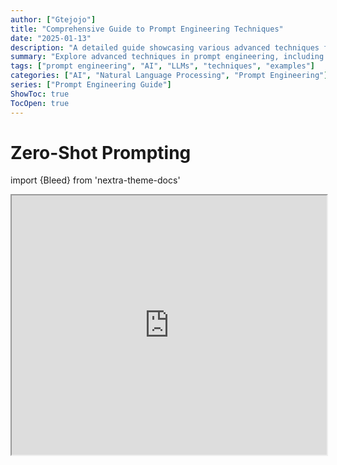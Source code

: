 ```yaml
---
author: ["Gtejojo"]
title: "Comprehensive Guide to Prompt Engineering Techniques"
date: "2025-01-13"
description: "A detailed guide showcasing various advanced techniques for prompt engineering in large language models (LLMs)."
summary: "Explore advanced techniques in prompt engineering, including Zero-Shot, Few-Shot, Chain-of-Thought, and more, with detailed examples and use cases."
tags: ["prompt engineering", "AI", "LLMs", "techniques", "examples"]
categories: ["AI", "Natural Language Processing", "Prompt Engineering"]
series: ["Prompt Engineering Guide"]
ShowToc: true
TocOpen: true
---
```



# Zero-Shot Prompting

import {Bleed} from 'nextra-theme-docs'

<iframe width="100%"
  height="415px"
  src="https://www.youtube.com/embed/ZTaHqdkxUMs?si=EDLjgAxuFxFcrSM3" allow="accelerometer; autoplay; clipboard-write; encrypted-media; gyroscope; picture-in-picture"
  allowFullScreen
  />

Large language models (LLMs) today, such as GPT-3.5 Turbo, GPT-4, and Claude 3, are tuned to follow instructions and are trained on large amounts of data. Large-scale training makes these models capable of performing some tasks in a "zero-shot" manner. Zero-shot prompting means that the prompt used to interact with the model won't contain examples or demonstrations. The zero-shot prompt directly instructs the model to perform a task without any additional examples to steer it.

We tried a few zero-shot examples in the previous section. Here is one of the examples (ie., text classification) we used:

*Prompt:*
```
Classify the text into neutral, negative or positive. 

Text: I think the vacation is okay.
Sentiment:
```

*Output:*
```
Neutral
```

Note that in the prompt above we didn't provide the model with any examples of text alongside their classifications, the LLM already understands "sentiment" -- that's the zero-shot capabilities at work. 

Instruction tuning has been shown to improve zero-shot learning [Wei et al. (2022)](https://arxiv.org/pdf/2109.01652.pdf). Instruction tuning is essentially the concept of finetuning models on datasets described via instructions. Furthermore, [RLHF](https://arxiv.org/abs/1706.03741) (reinforcement learning from human feedback) has been adopted to scale instruction tuning wherein the model is aligned to better fit human preferences. This recent development powers models like ChatGPT. We will discuss all these approaches and methods in upcoming sections.

When zero-shot doesn't work, it's recommended to provide demonstrations or examples in the prompt which leads to few-shot prompting. In the next section, we demonstrate few-shot prompting.


# Tree of Thoughts (ToT)

import { Callout, FileTree } from 'nextra-theme-docs'
import {Screenshot} from 'components/screenshot'
import TOT from '../../img/TOT.png'
import TOT2 from '../../img/TOT2.png'
import TOT3 from '../../img/TOT3.png'

For complex tasks that require exploration or strategic lookahead, traditional or simple prompting techniques fall short. [Yao et el. (2023)](https://arxiv.org/abs/2305.10601) and [Long (2023)](https://arxiv.org/abs/2305.08291) recently proposed Tree of Thoughts (ToT), a framework that generalizes over chain-of-thought prompting and encourages exploration over thoughts that serve as intermediate steps for general problem solving with language models.

ToT maintains a tree of thoughts, where thoughts represent coherent language sequences that serve as intermediate steps toward solving a problem. This approach enables an LM to self-evaluate the progress through intermediate thoughts made towards solving a problem through a deliberate reasoning process. The LM's ability to generate and evaluate thoughts is then combined with search algorithms (e.g., breadth-first search and depth-first search) to enable systematic exploration of thoughts with lookahead and backtracking.

The ToT framework is illustrated below:

<Screenshot src={TOT} alt="TOT" />
Image Source: [Yao et el. (2023)](https://arxiv.org/abs/2305.10601)

When using ToT, different tasks requires defining the number of candidates and the number of thoughts/steps. For instance, as demonstrated in the paper, Game of 24 is used as a mathematical reasoning task which requires decomposing the thoughts into 3 steps, each involving an intermediate equation. At each step, the best b=5 candidates are kept.

To perform BFS in ToT for the Game of 24 task, the LM is prompted to evaluate each thought candidate as "sure/maybe/impossible" with regard to reaching 24. As stated by the authors, "the aim is to promote correct partial solutions that can be verdicted within few lookahead trials, and eliminate impossible partial solutions based on "too big/small" commonsense, and keep the rest "maybe"". Values are sampled 3 times for each thought. The process is illustrated below:

<Screenshot src={TOT2} alt="TOT2" />
Image Source: [Yao et el. (2023)](https://arxiv.org/abs/2305.10601)

From the results reported in the figure below, ToT substantially outperforms the other prompting methods:

<Screenshot src={TOT3} alt="TOT3" />
Image Source: [Yao et el. (2023)](https://arxiv.org/abs/2305.10601)

Code available [here](https://github.com/princeton-nlp/tree-of-thought-llm) and [here](https://github.com/jieyilong/tree-of-thought-puzzle-solver)

At a high level, the main ideas of [Yao et el. (2023)](https://arxiv.org/abs/2305.10601) and [Long (2023)](https://arxiv.org/abs/2305.08291) are similar. Both enhance LLM's capability for complex problem solving through tree search via a multi-round conversation. One of the main difference is that [Yao et el. (2023)](https://arxiv.org/abs/2305.10601) leverages DFS/BFS/beam search, while the tree search strategy (i.e. when to backtrack and backtracking by how many levels, etc.) proposed in [Long (2023)](https://arxiv.org/abs/2305.08291) is driven by a "ToT Controller" trained through reinforcement learning. DFS/BFS/Beam search are generic solution search strategies with no adaptation to specific problems. In comparison, a ToT Controller trained through RL might be able learn from new data set or through self-play (AlphaGo vs brute force search), and hence the RL-based ToT system can continue to evolve and learn new knowledge even with a fixed LLM.

[Hulbert (2023)](https://github.com/dave1010/tree-of-thought-prompting) has proposed Tree-of-Thought Prompting, which applies the main concept from ToT frameworks as a simple prompting technique, getting the LLM to evaluate intermediate thoughts in a single prompt. A sample ToT prompt is:

```
Imagine three different experts are answering this question.
All experts will write down 1 step of their thinking,
then share it with the group.
Then all experts will go on to the next step, etc.
If any expert realises they're wrong at any point then they leave.
The question is...
```

[Sun (2023)](https://github.com/holarissun/PanelGPT) benchmarked the Tree-of-Thought Prompting with large-scale experiments, and introduce PanelGPT --- an idea of prompting with Panel discussions among LLMs.


# Reflexion

Reflexion is a framework to reinforce language-based agents through linguistic feedback. According to [Shinn et al. (2023)](https://arxiv.org/pdf/2303.11366.pdf), "Reflexion is a new paradigm for ‘verbal‘ reinforcement that parameterizes a policy as an agent’s memory encoding paired with a choice of LLM parameters." 

At a high level, Reflexion converts feedback (either free-form language or scalar) from the environment into linguistic feedback, also referred to as **self-reflection**, which is provided as context for an LLM agent in the next episode. This helps the agent rapidly and effectively learn from prior mistakes leading to performance improvements on many advanced tasks.  

!["Reflexion Framework"](../../img/research/reflexion.png)

As shown in the figure above, Reflexion consists of three distinct models: 

- **An Actor**: Generates text and actions based on the state observations. The Actor takes an action in an environment and receives an observation which results in a trajectory. [Chain-of-Thought (CoT)](https://www.promptingguide.ai/techniques/cot) and [ReAct](https://www.promptingguide.ai/techniques/react) are used as Actor models. A memory component is also added to provide additional context to the agent.
- **An Evaluator**: Scores outputs produced by the Actor. Concretely, it takes as input a generated trajectory (also denoted as short-term memory) and outputs a reward score. Different reward functions are used depending on the task (LLMs and rule-based heuristics are used for decision-making tasks). 
- **Self-Reflection**: Generates verbal reinforcement cues to assist the Actor in self-improvement. This role is achieved by an LLM and provides valuable feedback for future trials. To generate specific and relevant feedback, which is also stored in memory, the self-reflection model makes use of the reward signal, the current trajectory, and its persistent memory. These experiences (stored in long-term memory) are leveraged by the agent to rapidly improve decision-making.

In summary, the key steps of the Reflexion process are a) define a task, b) generate a trajectory, c) evaluate, d) perform reflection, and e) generate the next trajectory. The figure below demonstrates examples of how a Reflexion agent can learn to iteratively optimize its behavior to solve various tasks such as decision-making, programming, and reasoning. Reflexion extends the ReAct framework by introducing self-evaluation, self-reflection and memory components.

!["Reflexion Examples"](../../img/research/reflexion-examples.png)

## Results

Experimental results demonstrate that Reflexion agents significantly improve performance on decision-making AlfWorld tasks, reasoning questions in HotPotQA, and Python programming tasks on HumanEval. 

When evaluated on sequential decision-making (AlfWorld) tasks, ReAct + Reflexion significantly outperforms ReAct by completing 130/134 tasks using self-evaluation techniques of Heuristic and GPT for binary classification.

!["Reflexion ALFWorld Results"](../../img/research/reflexion-alfworld.png)

Reflexion significantly outperforms all baseline approaches over several learning steps. For reasoning only and when adding an episodic memory consisting of the most recent trajectory, Reflexion + CoT outperforms CoT only and CoT with episodic memory, respectively. 

!["Reflexion ALFWorld Results"](../../img/research/reflexion-hotpotqa.png)

As summarized in the table below, Reflexion generally outperforms the previous state-of-the-art approaches on Python and Rust code writing on MBPP, HumanEval, and Leetcode Hard.

!["Reflexion ALFWorld Results"](../../img/research/reflexion-programming.png)


## When to Use Reflexion?

Reflexion is best suited for the following:

1. **An agent needs to learn from trial and error**: Reflexion is designed to help agents improve their performance by reflecting on past mistakes and incorporating that knowledge into future decisions. This makes it well-suited for tasks where the agent needs to learn through trial and error, such as decision-making, reasoning, and programming.

2. **Traditional reinforcement learning methods are impractical**: Traditional reinforcement learning (RL) methods often require extensive training data and expensive model fine-tuning. Reflexion offers a lightweight alternative that doesn't require fine-tuning the underlying language model, making it more efficient in terms of data and compute resources.

3. **Nuanced feedback is required**: Reflexion utilizes verbal feedback, which can be more nuanced and specific than scalar rewards used in traditional RL. This allows the agent to better understand its mistakes and make more targeted improvements in subsequent trials.

4. **Interpretability and explicit memory are important**: Reflexion provides a more interpretable and explicit form of episodic memory compared to traditional RL methods. The agent's self-reflections are stored in its memory, allowing for easier analysis and understanding of its learning process.

Reflexion is effective in the following tasks:

- **Sequential decision-making**: Reflexion agents improve their performance in AlfWorld tasks, which involve navigating through various environments and completing multi-step objectives.
- **Reasoning**: Reflexion improved the performance of agents on HotPotQA, a question-answering dataset that requires reasoning over multiple documents.
- **Programming**: Reflexion agents write better code on benchmarks like HumanEval and MBPP, achieving state-of-the-art results in some cases.

Here are some limitations of Reflexion:

- **Reliance on self-evaluation capabilities**: Reflexion relies on the agent's ability to accurately evaluate its performance and generate useful self-reflections. This can be challenging, especially for complex tasks but it's expected that Reflexion gets better over time as models keep improving in capabilities.
- **Long-term memory constraints**: Reflexion makes use of a sliding window with maximum capacity but for more complex tasks it may be advantageous to use advanced structures such as vector embedding or SQL databases. 
- **Code generation limitations**: There are limitations to test-driven development in specifying accurate input-output mappings (e.g., non-deterministic generator function and function outputs influenced by hardware).

---

*Figures source: [Reflexion: Language Agents with Verbal Reinforcement Learning](https://arxiv.org/pdf/2303.11366.pdf)*

## References

- [Reflexion: Language Agents with Verbal Reinforcement Learning](https://arxiv.org/pdf/2303.11366.pdf)
- [Can LLMs Critique and Iterate on Their Own Outputs?](https://evjang.com/2023/03/26/self-reflection.html)

# ReAct Prompting

import { Callout, FileTree } from 'nextra-theme-docs'
import {Screenshot} from 'components/screenshot'
import REACT from '../../img/react.png'
import REACT1 from '../../img/react/table1.png'
import REACT2 from '../../img/react/alfworld.png'

[Yao et al., 2022](https://arxiv.org/abs/2210.03629) introduced a framework named ReAct where LLMs are used to generate both *reasoning traces* and *task-specific actions* in an interleaved manner. 

Generating reasoning traces allow the model to induce, track, and update action plans, and even handle exceptions. The action step allows to interface with and gather information from external sources such as knowledge bases or environments.

The ReAct framework can allow LLMs to interact with external tools to retrieve additional information that leads to more reliable and factual responses.

Results show that ReAct can outperform several state-of-the-art baselines on language and decision-making tasks. ReAct also leads to improved human interpretability and trustworthiness of LLMs. Overall, the authors found that best approach uses ReAct combined with chain-of-thought (CoT) that allows use of both internal knowledge and external information obtained during reasoning. 


## How it Works?

ReAct is inspired by the synergies between "acting" and "reasoning" which allow humans to learn new tasks and make decisions or reasoning. 

Chain-of-thought (CoT) prompting has shown the capabilities of LLMs to carry out reasoning traces to generate answers to questions involving arithmetic and commonsense reasoning, among other tasks [(Wei et al., 2022)](https://arxiv.org/abs/2201.11903). But its lack of access to the external world or inability to update its knowledge can lead to issues like fact hallucination and error propagation. 

ReAct is a general paradigm that combines reasoning and acting with LLMs. ReAct prompts LLMs to generate verbal reasoning traces and actions for a task. This allows the system to perform dynamic reasoning to create, maintain, and adjust plans for acting while also enabling interaction to external environments (e.g., Wikipedia) to incorporate additional information into the reasoning. The figure below shows an example of ReAct and the different steps involved to perform question answering.

<Screenshot src={REACT} alt="REACT" />
Image Source: [Yao et al., 2022](https://arxiv.org/abs/2210.03629)

In the example above, we pass a prompt like the following question from [HotpotQA](https://hotpotqa.github.io/):

```
Aside from the Apple Remote, what other devices can control the program Apple Remote was originally designed to interact with?
```

Note that in-context examples are also added to the prompt but we exclude that here for simplicity. We can see that the model generates *task solving trajectories* (Thought, Act). Obs corresponds to observation from the environment that's being interacted with (e.g., Search engine). In essence, ReAct can retrieve information to support reasoning, while reasoning helps to target what to retrieve next.  

## ReAct Prompting
To demonstrate how ReAct prompting works, let's follow an example from the paper. 

The first step is to select cases from a training set (e.g., HotPotQA) and compose ReAct-format trajectories. These are used as few-shot exemplars in the prompts. The trajectories consist of multiple thought-action-observation steps as shown in the figure above. The free-form thoughts are used to achieve different tasks such as decomposing questions, extracting information, performing commonsense/arithmetic reasoning, guide search formulation, and synthesizing final answer. 

Here is an example of what the ReAct prompt exemplars look like (obtained from the paper and shortened to one example for simplicity): 

```
Question What is the elevation range for the area that the eastern sector of the
Colorado orogeny extends into?
Thought 1 I need to search Colorado orogeny, find the area that the eastern sector
of the Colorado orogeny extends into, then find the elevation range of the
area.
Action 1 Search[Colorado orogeny]
Observation 1 The Colorado orogeny was an episode of mountain building (an orogeny) in
Colorado and surrounding areas.
Thought 2 It does not mention the eastern sector. So I need to look up eastern
sector.
Action 2 Lookup[eastern sector]
Observation 2 (Result 1 / 1) The eastern sector extends into the High Plains and is called
the Central Plains orogeny.
Thought 3 The eastern sector of Colorado orogeny extends into the High Plains. So I
need to search High Plains and find its elevation range.
Action 3 Search[High Plains]
Observation 3 High Plains refers to one of two distinct land regions
Thought 4 I need to instead search High Plains (United States).
Action 4 Search[High Plains (United States)]
Observation 4 The High Plains are a subregion of the Great Plains. From east to west, the
High Plains rise in elevation from around 1,800 to 7,000 ft (550 to 2,130
m).[3]
Thought 5 High Plains rise in elevation from around 1,800 to 7,000 ft, so the answer
is 1,800 to 7,000 ft.
Action 5 Finish[1,800 to 7,000 ft]
...
```

Note that different prompts setups are used for different types of tasks. For tasks where reasoning is of primary importance (e.g., HotpotQA), multiple thought-action-observation steps are used for the task-solving trajectory. For decision making tasks involving lots of action steps, thoughts are used sparsely.  

## Results on Knowledge-Intensive Tasks

The paper first evaluates ReAct on knowledge-intensive reasoning tasks such as question answering (HotPotQA) and fact verification ([Fever](https://fever.ai/resources.html)). PaLM-540B is used as the base model for prompting. 

<Screenshot src={REACT1} alt="REACT1" />
Image Source: [Yao et al., 2022](https://arxiv.org/abs/2210.03629)

The prompting results on HotPotQA and Fever using different prompting methods show that ReAct generally performs better than Act (involves acting only) on both tasks. 

We can also observe that ReAct outperforms CoT on Fever and lags behind CoT on HotpotQA. A detailed error analysis is provided in the paper. In summary:

- CoT suffers from fact hallucination
- ReAct's structural constraint reduces its flexibility in formulating reasoning steps
- ReAct depends a lot on the information it's retrieving; non-informative search results derails the model reasoning and leads to difficulty in recovering and reformulating thoughts

Prompting methods that combine and support switching between ReAct and CoT+Self-Consistency generally outperform all the other prompting methods. 

## Results on Decision Making Tasks

The paper also reports results demonstrating ReAct's performance on decision making tasks. ReAct is evaluated on two benchmarks called [ALFWorld](https://alfworld.github.io/) (text-based game) and [WebShop](https://webshop-pnlp.github.io/) (online shopping website environment). Both involve complex environments that require reasoning to act and explore effectively. 

Note that the ReAct prompts are designed differently for these tasks while still keeping the same core idea of combining reasoning and acting. Below is an example for an ALFWorld problem involving ReAct prompting. 

<Screenshot src={REACT2} alt="REACT2" />
Image Source: [Yao et al., 2022](https://arxiv.org/abs/2210.03629)

ReAct outperforms Act on both ALFWorld and Webshop. Act, without any thoughts, fails to correctly decompose goals into subgoals. Reasoning seems to be advantageous in ReAct for these types of tasks but current prompting-based methods are still far from the performance of expert humans on these tasks. 

Check out the paper for more detailed results.

## LangChain ReAct Usage

Below is a high-level example of how the ReAct prompting approach works in practice. We will be using OpenAI for the LLM and [LangChain](https://python.langchain.com/en/latest/index.html) as it already has built-in functionality that leverages the ReAct framework to build agents that perform tasks by combining the power of LLMs and different tools. 

First, let's install and import the necessary libraries:

``` python
%%capture
# update or install the necessary libraries
!pip install --upgrade openai
!pip install --upgrade langchain
!pip install --upgrade python-dotenv
!pip install google-search-results

# import libraries
import openai
import os
from langchain.llms import OpenAI
from langchain.agents import load_tools
from langchain.agents import initialize_agent
from dotenv import load_dotenv
load_dotenv()

# load API keys; you will need to obtain these if you haven't yet
os.environ["OPENAI_API_KEY"] = os.getenv("OPENAI_API_KEY")
os.environ["SERPER_API_KEY"] = os.getenv("SERPER_API_KEY")

```

Now we can configure the LLM, the tools we will use, and the agent that allows us to leverage the ReAct framework together with the LLM and tools. Note that we are using a search API for searching external information and LLM as a math tool. 

``` python
llm = OpenAI(model_name="text-davinci-003" ,temperature=0)
tools = load_tools(["google-serper", "llm-math"], llm=llm)
agent = initialize_agent(tools, llm, agent="zero-shot-react-description", verbose=True)
```

Once that's configured, we can now run the agent with the desired query/prompt. Notice that here we are not expected to provide few-shot exemplars as explained in the paper. 

``` python
agent.run("Who is Olivia Wilde's boyfriend? What is his current age raised to the 0.23 power?")
```

The chain execution looks as follows:

``` yaml
> Entering new AgentExecutor chain...
 I need to find out who Olivia Wilde's boyfriend is and then calculate his age raised to the 0.23 power.
Action: Search
Action Input: "Olivia Wilde boyfriend"
Observation: Olivia Wilde started dating Harry Styles after ending her years-long engagement to Jason Sudeikis — see their relationship timeline.
Thought: I need to find out Harry Styles' age.
Action: Search
Action Input: "Harry Styles age"
Observation: 29 years
Thought: I need to calculate 29 raised to the 0.23 power.
Action: Calculator
Action Input: 29^0.23
Observation: Answer: 2.169459462491557

Thought: I now know the final answer.
Final Answer: Harry Styles, Olivia Wilde's boyfriend, is 29 years old and his age raised to the 0.23 power is 2.169459462491557.

> Finished chain.
```

The output we get is as follows:

```
"Harry Styles, Olivia Wilde's boyfriend, is 29 years old and his age raised to the 0.23 power is 2.169459462491557."
```

We adapted the example from the [LangChain documentation](https://python.langchain.com/docs/modules/agents/agent_types/react), so credit goes to them. We encourage the learner to explore different combination of tools and tasks. 

You can find the notebook for this code here: https://github.com/dair-ai/Prompt-Engineering-Guide/blob/main/notebooks/react.ipynb


# Retrieval Augmented Generation (RAG)

import {Cards, Card} from 'nextra-theme-docs'
import {TerminalIcon} from 'components/icons'
import {CodeIcon} from 'components/icons'
import {Screenshot} from 'components/screenshot'
import RAG from '../../img/rag.png'
import { Callout } from 'nextra/components'

General-purpose language models can be fine-tuned to achieve several common tasks such as sentiment analysis and named entity recognition. These tasks generally don't require additional background knowledge.

For more complex and knowledge-intensive tasks, it's possible to build a language model-based system that accesses external knowledge sources to complete tasks. This enables more factual consistency, improves reliability of the generated responses, and helps to mitigate the problem of "hallucination". 

Meta AI researchers introduced a method called [Retrieval Augmented Generation (RAG)](https://ai.facebook.com/blog/retrieval-augmented-generation-streamlining-the-creation-of-intelligent-natural-language-processing-models/) to address such knowledge-intensive tasks. RAG combines an information retrieval component with a text generator model. RAG can be fine-tuned and its internal knowledge can be modified in an efficient manner and without needing retraining of the entire model. 

RAG takes an input and retrieves a set of relevant/supporting documents given a source (e.g., Wikipedia). The documents are concatenated as context with the original input prompt and fed to the text generator which produces the final output. This makes RAG adaptive for situations where facts could evolve over time. This is very useful as LLMs's parametric knowledge is static. RAG allows language models to bypass retraining, enabling access to the latest information for generating reliable outputs via retrieval-based generation.

Lewis et al., (2021) proposed a general-purpose fine-tuning recipe for RAG. A pre-trained seq2seq model is used as the parametric memory and a dense vector index of Wikipedia is used as non-parametric memory (accessed using a neural pre-trained retriever). Below is a overview of how the approach works:

<Screenshot src={RAG} alt="RAG" />
Image Source: [Lewis et el. (2021)](https://arxiv.org/pdf/2005.11401.pdf) 

RAG performs strong on several benchmarks such as [Natural Questions](https://ai.google.com/research/NaturalQuestions), [WebQuestions](https://paperswithcode.com/dataset/webquestions), and CuratedTrec. RAG generates responses that are more factual, specific, and diverse when tested on MS-MARCO and Jeopardy questions. RAG also improves results on FEVER fact verification.

This shows the potential of RAG as a viable option for enhancing outputs of language models in knowledge-intensive tasks. 

More recently, these retriever-based approaches have become more popular and are combined with popular LLMs like ChatGPT to improve capabilities and factual consistency.

## RAG Use Case: Generating Friendly ML Paper Titles

Below, we have prepared a notebook tutorial showcasing the use of open-source LLMs to build a RAG system for generating short and concise machine learning paper titles:

<Cards>
    <Card
    icon={<CodeIcon />}
    title="Getting Started with RAG"
    href="https://github.com/dair-ai/Prompt-Engineering-Guide/blob/main/notebooks/pe-rag.ipynb"
    />
</Cards>

<Callout type= "info" emoji="🎓">
  Want to learn more about RAG? Check out our [new cohort-based course](https://maven.com/dair-ai/prompt-engineering-llms?cohortSlug=). Use promo code MAVENAI20 for a 20% discount.
</Callout>

## References

- [Retrieval-Augmented Generation for Large Language Models: A Survey](https://arxiv.org/abs/2312.10997) (Dec 2023)
- [Retrieval Augmented Generation: Streamlining the creation of intelligent natural language processing models](https://ai.meta.com/blog/retrieval-augmented-generation-streamlining-the-creation-of-intelligent-natural-language-processing-models/) (Sep 2020)


# Prompt Chaining

import {Screenshot} from 'components/screenshot'
import PC1 from '../../img/prompt_chaining/prompt-chaining-1.png'

## Introduction to Prompt Chaining

To improve the reliability and performance of LLMs, one of the important prompt engineering techniques is to break tasks into its subtasks. Once those subtasks have been identified, the LLM is prompted with a subtask and then its response is used as input to another prompt. This is what's referred to as prompt chaining, where a task is split into subtasks with the idea to create a chain of prompt operations.

Prompt chaining is useful to accomplish complex tasks which an LLM might struggle to address if prompted with a very detailed prompt. In prompt chaining, chain prompts perform transformations or additional processes on the generated responses before reaching a final desired state. 

Besides achieving better performance, prompt chaining helps to boost the transparency of your LLM application, increases controllability, and reliability. This means that you can debug problems with model responses much more easily and analyze and improve performance in the different stages that need improvement.

Prompt chaining is particularly useful when building LLM-powered conversational assistants and improving the personalization and user experience of your applications. 

## Use Cases for Prompt Chaining

### Prompt Chaining for Document QA

Prompt chaining can be used in different scenarios that could involve several operations or transformations. For instance, one common use case of LLMs involves answering questions about a large text document. It helps if you design two different prompts where the first prompt is responsible for extracting relevant quotes to answer a question and a second prompt takes as input the quotes and original document to answer a given question. In other words, you will be creating two different prompts to perform the task of answering a question given in a document.

The first prompt below extracts the relevant quotes from the document given the question. Note that for simplicity, we have added a placeholder for the document `{{document}}`. To test the prompt you can copy and paste an article from Wikipedia such as this page for [prompt engineering](https://en.wikipedia.org/wiki/Prompt_engineering). Due to larger context used for this task, we are using the `gpt-4-1106-preview` model from OpenAI. You can use the prompt with other long-context LLMs like Claude. 

Prompt 1: 
```
You are a helpful assistant. Your task is to help answer a question given in a document. The first step is to extract quotes relevant to the question from the document, delimited by ####. Please output the list of quotes using <quotes></quotes>. Respond with "No relevant quotes found!" if no relevant quotes were found.


####
{{document}}
####
```

Here is a screenshot of the entire prompt including the question which is passed using the `user` role.

<Screenshot src={PC1} alt="Prompt Chaining Part 1" />

Output of Prompt 1:
```
<quotes>
- Chain-of-thought (CoT) prompting[27]
- Generated knowledge prompting[37]
- Least-to-most prompting[38]
- Self-consistency decoding[39]
- Complexity-based prompting[41]
- Self-refine[42]
- Tree-of-thought prompting[43]
- Maieutic prompting[45]
- Directional-stimulus prompting[46]
- Textual inversion and embeddings[59]
- Using gradient descent to search for prompts[61][62][63][64]
- Prompt injection[65][66][67]
</quotes>
```

The quotes that were returned in the first prompt can now be used as input to the second prompt below. Note that you can clean up the quotes a bit more, i.e., remove the citations. Those citations could be removed or utilized as part of another prompt in the chain but you can ignore this for now. The second prompt then takes the relevant quotes extracted by prompt 1 and prepares a helpful response to the question given in the document and those extracted quotes. The second prompt can be the following:

Prompt 2:
```
Given a set of relevant quotes (delimited by <quotes></quotes>) extracted from a document and the original document (delimited by ####), please compose an answer to the question. Ensure that the answer is accurate, has a friendly tone, and sounds helpful.

####
{{document}}
####

<quotes>
- Chain-of-thought (CoT) prompting[27]
- Generated knowledge prompting[37]
- Least-to-most prompting[38]
- Self-consistency decoding[39]
- Complexity-based prompting[41]
- Self-refine[42]
- Tree-of-thought prompting[43]
- Maieutic prompting[45]
- Directional-stimulus prompting[46]
- Textual inversion and embeddings[59]
- Using gradient descent to search for prompts[61][62][63][64]
- Prompt injection[65][66][67]
</quotes>
```

Output of Prompt 2:

```
The prompting techniques mentioned in the document include:

1. Chain-of-thought (CoT) prompting[27]
2. Generated knowledge prompting[37]
3. Least-to-most prompting[38]
4. Self-consistency decoding[39]
5. Complexity-based prompting[41]
6. Self-refine[42]
7. Tree-of-thought prompting[43]
8. Maieutic prompting[45]
9. Directional-stimulus prompting[46]
10. Textual inversion and embeddings[59]
11. Using gradient descent to search for prompts[61][62][63][64]
12. Prompt injection[65][66][67]

Each of these techniques employs unique strategies to enhance or specify the interactions with large language models to produce the desired outcomes.
```

As you can see, simplifying and creating prompt chains is a useful prompting approach where the responses need to undergo several operations or transformations. As an exercise, feel free to design a prompt that removes the citations (e.g., [27]) from the response before sending this as a final response to the user of your application.

You can also find more examples of prompt chaining in this [documentation](https://docs.anthropic.com/claude/docs/prompt-chaining) that leverages the Claude LLM. Our example is inspired and adapted from their examples.


# PAL (Program-Aided Language Models)
 
import { Callout, FileTree } from 'nextra-theme-docs'
import {Screenshot} from 'components/screenshot'
import PAL from '../../img/pal.png'

[Gao et al., (2022)](https://arxiv.org/abs/2211.10435) presents a method that uses LLMs to read natural language problems and generate programs as the intermediate reasoning steps. Coined, program-aided language models (PAL), it differs from chain-of-thought prompting in that instead of using free-form text to obtain solution it offloads the solution step to a programmatic runtime such as a Python interpreter.

<Screenshot src={PAL} alt="PAL" />
Image Source: [Gao et al., (2022)](https://arxiv.org/abs/2211.10435)

Let's look at an example using LangChain and OpenAI GPT-3. We are interested to develop a simple application that's able to interpret the question being asked and provide an answer by leveraging the Python interpreter. 

Specifically, we are interested to create a functionality that allows the use of the LLM to answer questions that require date understanding. We will provide the LLM a prompt that includes a few exemplars which are adopted from [here](https://github.com/reasoning-machines/pal/blob/main/pal/prompt/date_understanding_prompt.py).  

These are the imports we need:

```python
import openai
from datetime import datetime
from dateutil.relativedelta import relativedelta
import os
from langchain.llms import OpenAI
from dotenv import load_dotenv
```

Let's first configure a few things:

```python
load_dotenv()

# API configuration
openai.api_key = os.getenv("OPENAI_API_KEY")

# for LangChain
os.environ["OPENAI_API_KEY"] = os.getenv("OPENAI_API_KEY")
```

Setup model instance:

```python
llm = OpenAI(model_name='text-davinci-003', temperature=0)
```

Setup prompt + question:

```python
question = "Today is 27 February 2023. I was born exactly 25 years ago. What is the date I was born in MM/DD/YYYY?"

DATE_UNDERSTANDING_PROMPT = """
# Q: 2015 is coming in 36 hours. What is the date one week from today in MM/DD/YYYY?
# If 2015 is coming in 36 hours, then today is 36 hours before.
today = datetime(2015, 1, 1) - relativedelta(hours=36)
# One week from today,
one_week_from_today = today + relativedelta(weeks=1)
# The answer formatted with %m/%d/%Y is
one_week_from_today.strftime('%m/%d/%Y')
# Q: The first day of 2019 is a Tuesday, and today is the first Monday of 2019. What is the date today in MM/DD/YYYY?
# If the first day of 2019 is a Tuesday, and today is the first Monday of 2019, then today is 6 days later.
today = datetime(2019, 1, 1) + relativedelta(days=6)
# The answer formatted with %m/%d/%Y is
today.strftime('%m/%d/%Y')
# Q: The concert was scheduled to be on 06/01/1943, but was delayed by one day to today. What is the date 10 days ago in MM/DD/YYYY?
# If the concert was scheduled to be on 06/01/1943, but was delayed by one day to today, then today is one day later.
today = datetime(1943, 6, 1) + relativedelta(days=1)
# 10 days ago,
ten_days_ago = today - relativedelta(days=10)
# The answer formatted with %m/%d/%Y is
ten_days_ago.strftime('%m/%d/%Y')
# Q: It is 4/19/1969 today. What is the date 24 hours later in MM/DD/YYYY?
# It is 4/19/1969 today.
today = datetime(1969, 4, 19)
# 24 hours later,
later = today + relativedelta(hours=24)
# The answer formatted with %m/%d/%Y is
today.strftime('%m/%d/%Y')
# Q: Jane thought today is 3/11/2002, but today is in fact Mar 12, which is 1 day later. What is the date 24 hours later in MM/DD/YYYY?
# If Jane thought today is 3/11/2002, but today is in fact Mar 12, then today is 3/12/2002.
today = datetime(2002, 3, 12)
# 24 hours later,
later = today + relativedelta(hours=24)
# The answer formatted with %m/%d/%Y is
later.strftime('%m/%d/%Y')
# Q: Jane was born on the last day of Feburary in 2001. Today is her 16-year-old birthday. What is the date yesterday in MM/DD/YYYY?
# If Jane was born on the last day of Feburary in 2001 and today is her 16-year-old birthday, then today is 16 years later.
today = datetime(2001, 2, 28) + relativedelta(years=16)
# Yesterday,
yesterday = today - relativedelta(days=1)
# The answer formatted with %m/%d/%Y is
yesterday.strftime('%m/%d/%Y')
# Q: {question}
""".strip() + '\n'
```

```python
llm_out = llm(DATE_UNDERSTANDING_PROMPT.format(question=question))
print(llm_out)
```

This will output the following:
```
# If today is 27 February 2023 and I was born exactly 25 years ago, then I was born 25 years before.
today = datetime(2023, 2, 27)
# I was born 25 years before,
born = today - relativedelta(years=25)
# The answer formatted with %m/%d/%Y is
born.strftime('%m/%d/%Y')
```

The contents of `llm_out` are a Python code snippet. Below, the `exec` command is used to execute this Python code snippet.
```python
exec(llm_out)
print(born)
```

This will output the following: `02/27/1998`


# Multimodal CoT Prompting

import { Callout, FileTree } from 'nextra-theme-docs'
import {Screenshot} from 'components/screenshot'
import MCOT from '../../img/multimodal-cot.png'

[Zhang et al. (2023)](https://arxiv.org/abs/2302.00923) recently proposed a multimodal chain-of-thought prompting approach. Traditional CoT focuses on the language modality. In contrast, Multimodal CoT incorporates text and vision into a two-stage framework. The first step involves rationale generation based on multimodal information. This is followed by the second phase, answer inference, which leverages the informative generated rationales.

The multimodal CoT model (1B) outperforms GPT-3.5 on the ScienceQA benchmark.

<Screenshot src={MCOT} alt="MCOT" />
Image Source: [Zhang et al. (2023)](https://arxiv.org/abs/2302.00923)

Further reading:
- [Language Is Not All You Need: Aligning Perception with Language Models](https://arxiv.org/abs/2302.14045) (Feb 2023)

# Generated Knowledge Prompting

import {Screenshot} from 'components/screenshot'
import GENKNOW from '../../img/gen-knowledge.png'

<Screenshot src={GENKNOW} alt="GENKNOW" />

Image Source: [Liu et al. 2022](https://arxiv.org/pdf/2110.08387.pdf)

LLMs continue to be improved and one popular technique includes the ability to incorporate knowledge or information to help the model make more accurate predictions. 

Using a similar idea, can the model also be used to generate knowledge before making a prediction? That's what is attempted in the paper by [Liu et al. 2022](https://arxiv.org/pdf/2110.08387.pdf) -- generate knowledge to be used as part of the prompt. In particular, how helpful is this for tasks such as commonsense reasoning?

Let's try a simple prompt:

*Prompt:*
```
Part of golf is trying to get a higher point total than others. Yes or No?
```

*Output:*
```
Yes.
```

This type of mistake reveals the limitations of LLMs to perform tasks that require more knowledge about the world. How do we improve this with knowledge generation?

First, we generate a few "knowledges":

*Prompt:*
```
Input: Greece is larger than mexico.
Knowledge: Greece is approximately 131,957 sq km, while Mexico is approximately 1,964,375 sq km, making Mexico 1,389% larger than Greece.

Input: Glasses always fog up.
Knowledge: Condensation occurs on eyeglass lenses when water vapor from your sweat, breath, and ambient humidity lands on a cold surface, cools, and then changes into tiny drops of liquid, forming a film that you see as fog. Your lenses will be relatively cool compared to your breath, especially when the outside air is cold.

Input: A fish is capable of thinking.
Knowledge: Fish are more intelligent than they appear. In many areas, such as memory, their cognitive powers match or exceed those of ’higher’ vertebrates including non-human primates. Fish’s long-term memories help them keep track of complex social relationships.

Input: A common effect of smoking lots of cigarettes in one’s lifetime is a higher than normal chance of getting lung cancer.
Knowledge: Those who consistently averaged less than one cigarette per day over their lifetime had nine times the risk of dying from lung cancer than never smokers. Among people who smoked between one and 10 cigarettes per day, the risk of dying from lung cancer was nearly 12 times higher than that of never smokers.

Input: A rock is the same size as a pebble.
Knowledge: A pebble is a clast of rock with a particle size of 4 to 64 millimetres based on the Udden-Wentworth scale of sedimentology. Pebbles are generally considered larger than granules (2 to 4 millimetres diameter) and smaller than cobbles (64 to 256 millimetres diameter).

Input: Part of golf is trying to get a higher point total than others.
Knowledge:
```

*Knowledge 1:*
```
The objective of golf is to play a set of holes in the least number of strokes. A round of golf typically consists of 18 holes. Each hole is played once in the round on a standard golf course. Each stroke is counted as one point, and the total number of strokes is used to determine the winner of the game.
```

*Knowledge 2:*
```
Golf is a precision club-and-ball sport in which competing players (or golfers) use many types of clubs to hit balls into a series of holes on a course using the fewest number of strokes. The goal is to complete the course with the lowest score, which is calculated by adding up the total number of strokes taken on each hole. The player with the lowest score wins the game.
```

We are using the prompt provided in the paper by [Liu et al. 2022](https://arxiv.org/pdf/2110.08387.pdf).

The next step is to integrate the knowledge and get a prediction. I reformatted the question into QA format to guide the answer format.

*Prompt:*
```
Question: Part of golf is trying to get a higher point total than others. Yes or No?

Knowledge: The objective of golf is to play a set of holes in the least number of strokes. A round of golf typically consists of 18 holes. Each hole is played once in the round on a standard golf course. Each stroke is counted as one point, and the total number of strokes is used to determine the winner of the game.

Explain and Answer: 
```

*Answer 1 (confidence very high):*
```
No, the objective of golf is not to get a higher point total than others. Rather, the objective is to play a set of holes in the least number of strokes. The total number of strokes is used to determine the winner of the game, not the total number of points.
```

```
Question: Part of golf is trying to get a higher point total than others. Yes or No?

Knowledge: Golf is a precision club-and-ball sport in which competing players (or golfers) use many types of clubs to hit balls into a series of holes on a course using the fewest number of strokes. The goal is to complete the course with the lowest score, which is calculated by adding up the total number of strokes taken on each hole. The player with the lowest score wins the game.

Explain and Answer:
```

*Answer 2 (confidence is a lot lower):*
```
Yes, part of golf is trying to get a higher point total than others. Each player tries to complete the course with the lowest score, which is calculated by adding up the total number of strokes taken on each hole. The player with the lowest score wins the game.
```

Some really interesting things happened with this example. In the first answer, the model was very confident but in the second not so much. I simplified the process for demonstration purposes but there are a few more details to consider when arriving at the final answer. Check out the paper for more.


# GraphPrompts

[Liu et al., 2023](https://arxiv.org/abs/2302.08043) introduces GraphPrompt, a new prompting framework for graphs to improve performance on downstream tasks.

More coming soon!

# Few-Shot Prompting

import { Callout } from 'nextra/components'

While large-language models demonstrate remarkable zero-shot capabilities, they still fall short on more complex tasks when using the zero-shot setting. Few-shot prompting can be used as a technique to enable in-context learning where we provide demonstrations in the prompt to steer the model to better performance. The demonstrations serve as conditioning for subsequent examples where we would like the model to generate a response.

According to [Touvron et al. 2023](https://arxiv.org/pdf/2302.13971.pdf) few shot properties first appeared when models were scaled to a sufficient size [(Kaplan et al., 2020)](https://arxiv.org/abs/2001.08361).

Let's demonstrate few-shot prompting via an example that was presented in [Brown et al. 2020](https://arxiv.org/abs/2005.14165). In the example, the task is to correctly use a new word in a sentence.

*Prompt:*
```markdown
A "whatpu" is a small, furry animal native to Tanzania. An example of a sentence that uses the word whatpu is:
We were traveling in Africa and we saw these very cute whatpus.

To do a "farduddle" means to jump up and down really fast. An example of a sentence that uses the word farduddle is:
```

*Output:*
```
When we won the game, we all started to farduddle in celebration.
```

We can observe that the model has somehow learned how to perform the task by providing it with just one example (i.e., 1-shot). For more difficult tasks, we can experiment with increasing the demonstrations (e.g., 3-shot, 5-shot, 10-shot, etc.).

Following the findings from [Min et al. (2022)](https://arxiv.org/abs/2202.12837), here are a few more tips about demonstrations/exemplars when doing few-shot:

- "the label space and the distribution of the input text specified by the demonstrations are both important (regardless of whether the labels are correct for individual inputs)"
- the format you use also plays a key role in performance, even if you just use random labels, this is much better than no labels at all.  
- additional results show that selecting random labels from a true distribution of labels (instead of a uniform distribution) also helps.

Let's try out a few examples. Let's first try an example with random labels (meaning the labels Negative and Positive are randomly assigned to the inputs):

*Prompt:*
```
This is awesome! // Negative
This is bad! // Positive
Wow that movie was rad! // Positive
What a horrible show! //
```

*Output:*
```
Negative
```

We still get the correct answer, even though the labels have been randomized. Note that we also kept the format, which helps too. In fact, with further experimentation, it seems the newer GPT models we are experimenting with are becoming more robust to even random formats. Example:

*Prompt:*
```
Positive This is awesome! 
This is bad! Negative
Wow that movie was rad!
Positive
What a horrible show! --
```

*Output:*
```
Negative
```

There is no consistency in the format above but the model still predicted the correct label. We have to conduct a more thorough analysis to confirm if this holds for different and more complex tasks, including different variations of prompts.

### Limitations of Few-shot Prompting

Standard few-shot prompting works well for many tasks but is still not a perfect technique, especially when dealing with more complex reasoning tasks. Let's demonstrate why this is the case. Do you recall the previous example where we provided the following task:

```
The odd numbers in this group add up to an even number: 15, 32, 5, 13, 82, 7, 1. 

A: 
```

If we try this again, the model outputs the following:

```
Yes, the odd numbers in this group add up to 107, which is an even number.
```

This is not the correct response, which not only highlights the limitations of these systems but that there is a need for more advanced prompt engineering. 

Let's try to add some examples to see if few-shot prompting improves the results.

*Prompt:*
```
The odd numbers in this group add up to an even number: 4, 8, 9, 15, 12, 2, 1.
A: The answer is False.

The odd numbers in this group add up to an even number: 17,  10, 19, 4, 8, 12, 24.
A: The answer is True.

The odd numbers in this group add up to an even number: 16,  11, 14, 4, 8, 13, 24.
A: The answer is True.

The odd numbers in this group add up to an even number: 17,  9, 10, 12, 13, 4, 2.
A: The answer is False.

The odd numbers in this group add up to an even number: 15, 32, 5, 13, 82, 7, 1. 
A: 
```

*Output:*
```
The answer is True.
```

That didn't work. It seems like few-shot prompting is not enough to get reliable responses for this type of reasoning problem. The example above provides basic information on the task. If you take a closer look, the type of task we have introduced involves a few more reasoning steps. In other words, it might help if we break the problem down into steps and demonstrate that to the model. More recently, [chain-of-thought (CoT) prompting](https://arxiv.org/abs/2201.11903) has been popularized to address more complex arithmetic, commonsense, and symbolic reasoning tasks.

Overall, it seems that providing examples is useful for solving some tasks. When zero-shot prompting and few-shot prompting are not sufficient, it might mean that whatever was learned by the model isn't enough to do well at the task. From here it is recommended to start thinking about fine-tuning your models or experimenting with more advanced prompting techniques. Up next we talk about one of the popular prompting techniques called chain-of-thought prompting which has gained a lot of popularity.

<Callout type= "info" emoji="🎓">
  Want to learn more about how to effectively apply few-shot prompting? Check out our [new cohort-based course](https://maven.com/dair-ai/prompt-engineering-llms?cohortSlug=). Use promo code MAVENAI20 for a 20% discount.
</Callout>

# Directional Stimulus Prompting

import { Callout, FileTree } from 'nextra-theme-docs'
import {Screenshot} from 'components/screenshot'
import DSP from '../../img/dsp.jpeg'

[Li et al., (2023)](https://arxiv.org/abs/2302.11520) proposes a new prompting technique to better guide the LLM in generating the desired summary.

A tuneable policy LM is trained to generate the stimulus/hint. Seeing more use of RL to optimize LLMs.

The figure below shows how Directional Stimulus Prompting compares with standard prompting. The policy LM can be small and optimized to generate the hints that guide a black-box frozen LLM.

<Screenshot src={DSP} alt="DSP" />
Image Source: [Li et al., (2023)](https://arxiv.org/abs/2302.11520)

Full example coming soon!

# Chain-of-Thought Prompting

import { Callout } from 'nextra/components'
import {Screenshot} from 'components/screenshot'
import COT from '../../img/cot.png'
import ZEROCOT from '../../img/zero-cot.png'
import AUTOCOT from '../../img/auto-cot.png'


## Chain-of-Thought (CoT) Prompting

<Screenshot src={COT} alt="COT" />

Image Source: [Wei et al. (2022)](https://arxiv.org/abs/2201.11903)

Introduced in [Wei et al. (2022)](https://arxiv.org/abs/2201.11903), chain-of-thought (CoT) prompting enables complex reasoning capabilities through intermediate reasoning steps. You can combine it with few-shot prompting to get better results on more complex tasks that require reasoning before responding.

*Prompt:*
```
The odd numbers in this group add up to an even number: 4, 8, 9, 15, 12, 2, 1.
A: Adding all the odd numbers (9, 15, 1) gives 25. The answer is False.

The odd numbers in this group add up to an even number: 17,  10, 19, 4, 8, 12, 24.
A: Adding all the odd numbers (17, 19) gives 36. The answer is True.

The odd numbers in this group add up to an even number: 16,  11, 14, 4, 8, 13, 24.
A: Adding all the odd numbers (11, 13) gives 24. The answer is True.

The odd numbers in this group add up to an even number: 17,  9, 10, 12, 13, 4, 2.
A: Adding all the odd numbers (17, 9, 13) gives 39. The answer is False.

The odd numbers in this group add up to an even number: 15, 32, 5, 13, 82, 7, 1. 
A:
```

*Output:*
```
Adding all the odd numbers (15, 5, 13, 7, 1) gives 41. The answer is False.
```

Wow! We can see a perfect result when we provided the reasoning step. In fact, we can solve this task by providing even fewer examples, i.e., just one example seems enough:

*Prompt:*
```
The odd numbers in this group add up to an even number: 4, 8, 9, 15, 12, 2, 1.
A: Adding all the odd numbers (9, 15, 1) gives 25. The answer is False.

The odd numbers in this group add up to an even number: 15, 32, 5, 13, 82, 7, 1. 
A:
```

*Output:*
```
Adding all the odd numbers (15, 5, 13, 7, 1) gives 41. The answer is False.
```

Keep in mind that the authors claim that this is an emergent ability that arises with sufficiently large language models.

## Zero-shot COT Prompting

<Screenshot src={ZEROCOT} alt="Zero-shot COT" />

Image Source: [Kojima et al. (2022)](https://arxiv.org/abs/2205.11916)

One recent idea that came out more recently is the idea of [zero-shot CoT](https://arxiv.org/abs/2205.11916) (Kojima et al. 2022) that essentially involves adding "Let's think step by step" to the original prompt. Let's try a simple problem and see how the model performs:

*Prompt:*
```
I went to the market and bought 10 apples. I gave 2 apples to the neighbor and 2 to the repairman. I then went and bought 5 more apples and ate 1. How many apples did I remain with?
```

*Output:*
```
11 apples
```

The answer is incorrect! Now Let's try with the special prompt. 

*Prompt:*
```
I went to the market and bought 10 apples. I gave 2 apples to the neighbor and 2 to the repairman. I then went and bought 5 more apples and ate 1. How many apples did I remain with?

Let's think step by step.
```

*Output:*
```
First, you started with 10 apples.
You gave away 2 apples to the neighbor and 2 to the repairman, so you had 6 apples left.
Then you bought 5 more apples, so now you had 11 apples.
Finally, you ate 1 apple, so you would remain with 10 apples.
```

It's impressive that this simple prompt is effective at this task. This is particularly useful where you don't have too many examples to use in the prompt.

<Callout type= "info" emoji="🎓">
  Want to learn more about advanced use cases of Chain-of-Thought? Check out our [new cohort-based course](https://maven.com/dair-ai/prompt-engineering-llms?cohortSlug=). Use promo code MAVENAI20 for a 20% discount.
</Callout>

## Automatic Chain-of-Thought (Auto-CoT)

When applying chain-of-thought prompting with demonstrations, the process involves hand-crafting effective and diverse examples. This manual effort could lead to suboptimal solutions. [Zhang et al. (2022)](https://arxiv.org/abs/2210.03493) propose an approach to eliminate manual efforts by leveraging LLMs with "Let's think step by step" prompt to generate reasoning chains for demonstrations one by one. This automatic process can still end up with mistakes in generated chains. To mitigate the effects of the mistakes, the diversity of demonstrations matter. This work proposes Auto-CoT, which samples questions with diversity and generates reasoning chains to construct the demonstrations. 

Auto-CoT consists of two main stages:

- Stage 1): **question clustering**: partition questions of a given dataset into a few clusters
- Stage 2): **demonstration sampling**: select a representative question from each cluster and generate its reasoning chain using Zero-Shot-CoT with simple heuristics

The simple heuristics could be length of questions (e.g., 60 tokens) and number of steps in rationale (e.g., 5 reasoning steps). This encourages the model to use simple and accurate demonstrations.  

The process is illustrated below:

<Screenshot src={AUTOCOT} alt="AUTOCOT" />

Image Source: [Zhang et al. (2022)](https://arxiv.org/abs/2210.03493)

Code for Auto-CoT is available [here](https://github.com/amazon-science/auto-cot).


# Self-Consistency

Perhaps one of the more advanced techniques out there for prompt engineering is self-consistency. Proposed by [Wang et al. (2022)](https://arxiv.org/abs/2203.11171), self-consistency aims "to replace the naive greedy decoding used in chain-of-thought prompting". The idea is to sample multiple, diverse reasoning paths through few-shot CoT, and use the generations to select the most consistent answer. This helps to boost the performance of CoT prompting on tasks involving arithmetic and commonsense reasoning.

Let's try the following example for arithmetic reasoning:

*Prompt:*
```
When I was 6 my sister was half my age. Now
I’m 70 how old is my sister?
```

*Output:*
```
35
```

The output is wrong! How may we improve this with self-consistency? Let's try it out. We will use the few-shot exemplars from Wang et al. 2022 (Table 17):

*Prompt:*
```
Q: There are 15 trees in the grove. Grove workers will plant trees in the grove today. After they are done,
there will be 21 trees. How many trees did the grove workers plant today?
A: We start with 15 trees. Later we have 21 trees. The difference must be the number of trees they planted.
So, they must have planted 21 - 15 = 6 trees. The answer is 6.

Q: If there are 3 cars in the parking lot and 2 more cars arrive, how many cars are in the parking lot?
A: There are 3 cars in the parking lot already. 2 more arrive. Now there are 3 + 2 = 5 cars. The answer is 5.

Q: Leah had 32 chocolates and her sister had 42. If they ate 35, how many pieces do they have left in total?
A: Leah had 32 chocolates and Leah’s sister had 42. That means there were originally 32 + 42 = 74
chocolates. 35 have been eaten. So in total they still have 74 - 35 = 39 chocolates. The answer is 39.

Q: Jason had 20 lollipops. He gave Denny some lollipops. Now Jason has 12 lollipops. How many lollipops
did Jason give to Denny?
A: Jason had 20 lollipops. Since he only has 12 now, he must have given the rest to Denny. The number of
lollipops he has given to Denny must have been 20 - 12 = 8 lollipops. The answer is 8.

Q: Shawn has five toys. For Christmas, he got two toys each from his mom and dad. How many toys does
he have now?
A: He has 5 toys. He got 2 from mom, so after that he has 5 + 2 = 7 toys. Then he got 2 more from dad, so
in total he has 7 + 2 = 9 toys. The answer is 9.

Q: There were nine computers in the server room. Five more computers were installed each day, from
monday to thursday. How many computers are now in the server room?
A: There are 4 days from monday to thursday. 5 computers were added each day. That means in total 4 * 5 =
20 computers were added. There were 9 computers in the beginning, so now there are 9 + 20 = 29 computers.
The answer is 29.

Q: Michael had 58 golf balls. On tuesday, he lost 23 golf balls. On wednesday, he lost 2 more. How many
golf balls did he have at the end of wednesday?
A: Michael initially had 58 balls. He lost 23 on Tuesday, so after that he has 58 - 23 = 35 balls. On
Wednesday he lost 2 more so now he has 35 - 2 = 33 balls. The answer is 33.

Q: Olivia has $23. She bought five bagels for $3 each. How much money does she have left?
A: She bought 5 bagels for $3 each. This means she spent $15. She has $8 left.

Q: When I was 6 my sister was half my age. Now I’m 70 how old is my sister?
A:
```

*Output 1:*
```
When I was 6 my sister was half my age, so she was 3. Now I am 70, so she is 70 - 3 = 67. The answer is 67.
```

*Output 2:*
```
When the narrator was 6, his sister was half his age, which is 3. Now that the narrator is 70, his sister would be 70 - 3 = 67 years old. The answer is 67.
```

*Output 3:*
```
When I was 6 my sister was half my age, so she was 3. Now I am 70, so she is 70/2 = 35. The answer is 35.
```

Computing for the final answer involves a few steps (check out the paper for the details) but for the sake of simplicity, we can see that there is already a majority answer emerging so that would essentially become the final answer. 

# Automatic Reasoning and Tool-use (ART)

import { Callout, FileTree } from 'nextra-theme-docs'
import {Screenshot} from 'components/screenshot'
import ART from '../../img/ART.png'
import ART2 from '../../img/ART2.png'

Combining CoT prompting and tools in an interleaved manner has shown to be a strong and robust approach to address many tasks with LLMs. These approaches typically require hand-crafting task-specific demonstrations and carefully scripted interleaving of model generations with tool use. [Paranjape et al., (2023)](https://arxiv.org/abs/2303.09014) propose a new framework that uses a frozen LLM to automatically generate intermediate reasoning steps as a program.

ART works as follows:
- given a new task, it select demonstrations of multi-step reasoning and tool use from a task library 
- at test time, it pauses generation whenever external tools are called, and integrate their output before resuming generation

ART encourages the model to generalize from demonstrations to decompose a new task and
use tools in appropriate places, in a zero-shot fashion. In addition, ART is extensible as it also enables humans to fix mistakes in the reasoning steps or add new tools by simply updating the task and tool libraries. The process is demonstrated below:

<Screenshot src={ART} alt="ART" />
Image Source: [Paranjape et al., (2023)](https://arxiv.org/abs/2303.09014)

ART substantially improves over few-shot prompting and automatic CoT on unseen tasks in the BigBench and MMLU benchmarks, and exceeds performance of hand-crafted CoT prompts when human feedback is incorporated. 

Below is a table demonstrating ART's performance on BigBench and MMLU tasks:

<Screenshot src={ART2} alt="ART2" />
Image Source: [Paranjape et al., (2023)](https://arxiv.org/abs/2303.09014)

# Automatic Prompt Engineer (APE)

import { Callout, FileTree } from 'nextra-theme-docs'
import {Screenshot} from 'components/screenshot'
import APE from '../../img/APE.png'
import APECOT from '../../img/ape-zero-shot-cot.png'

<Screenshot src={APE} alt="APE" />
Image Source: [Zhou et al., (2022)](https://arxiv.org/abs/2211.01910)

[Zhou et al., (2022)](https://arxiv.org/abs/2211.01910) propose automatic prompt engineer (APE) a framework for automatic instruction generation and selection. The instruction generation problem is framed as natural language synthesis addressed as a black-box optimization problem using LLMs to generate and search over candidate solutions.

The first step involves a large language model (as an inference model) that is given output demonstrations to generate instruction candidates for a task. These candidate solutions will guide the search procedure. The instructions are executed using a target model, and then the most appropriate instruction is selected based on computed evaluation scores.

APE discovers a better zero-shot CoT prompt than the human engineered "Let's think step by step" prompt ([Kojima et al., 2022](https://arxiv.org/abs/2205.11916)).

The prompt "Let's work this out in a step by step way to be sure we have the right answer." elicits chain-of-thought reasoning and improves performance on the MultiArith and GSM8K benchmarks:

<Screenshot src={APECOT} alt="APECOT" />
Image Source: [Zhou et al., (2022)](https://arxiv.org/abs/2211.01910)

This paper touches on an important topic related to prompt engineering which is the idea of automatically optimizing prompts. While we don't go deep into this topic in this guide, here are a few key papers if you are interested in the topic:

- [Prompt-OIRL](https://arxiv.org/abs/2309.06553) - proposes to use offline inverse reinforcement learning to generate query-dependent prompts.
- [OPRO](https://arxiv.org/abs/2309.03409) - introduces the idea of using LLMs to optimize prompts: let LLMs "Take a deep breath" improves the performance on math problems.
- [AutoPrompt](https://arxiv.org/abs/2010.15980) - proposes an approach to automatically create prompts for a diverse set of tasks based on gradient-guided search.
- [Prefix Tuning](https://arxiv.org/abs/2101.00190) - a lightweight alternative to fine-tuning that prepends a trainable continuous prefix for NLG tasks.
- [Prompt Tuning](https://arxiv.org/abs/2104.08691) - proposes a mechanism for learning soft prompts through backpropagation.


# Active-Prompt

import { Callout, FileTree } from 'nextra-theme-docs'
import {Screenshot} from 'components/screenshot'
import ACTIVE from '../../img/active-prompt.png'

Chain-of-thought (CoT) methods rely on a fixed set of human-annotated exemplars. The problem with this is that the exemplars might not be the most effective examples for the different tasks. To address this, [Diao et al., (2023)](https://arxiv.org/pdf/2302.12246.pdf) recently proposed a new prompting approach called Active-Prompt to adapt LLMs to different task-specific example prompts (annotated with human-designed CoT reasoning).

Below is an illustration of the approach. The first step is to query the LLM with or without a few CoT examples. *k* possible answers are generated for a set of training questions. An uncertainty metric is calculated based on the *k* answers (disagreement used). The most uncertain questions are selected for annotation by humans. The new annotated exemplars are then used to infer each question. 

<Screenshot src={ACTIVE} alt="ACTIVE" />
Image Source: [Diao et al., (2023)](https://arxiv.org/pdf/2302.12246.pdf)

